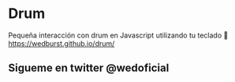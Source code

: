 # Drum
Pequeña interacción con drum en Javascript utilizando tu teclado 🥁
https://wedburst.github.io/drum/

## Sigueme en twitter @wedoficial 
